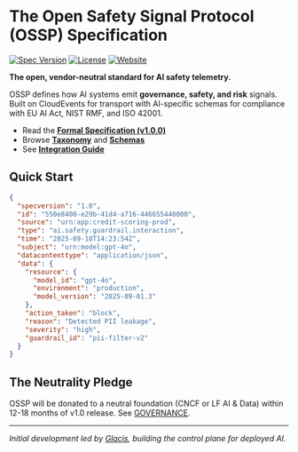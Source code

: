 # The Open Safety Signal Protocol (OSSP) Specification

[![Spec Version](https://img.shields.io/badge/OSSP-v1.0.0-blue)](./SPECIFICATION_V1.md)
[![License](https://img.shields.io/badge/License-Apache%202.0-lightgrey.svg)](./LICENSE)
[![Website](https://img.shields.io/badge/website-glacis.io-brightgreen.svg)](https://glacis.io)

**The open, vendor-neutral standard for AI safety telemetry.**

OSSP defines how AI systems emit **governance, safety, and risk** signals. Built on CloudEvents for transport with AI-specific schemas for compliance with EU AI Act, NIST RMF, and ISO 42001.

- Read the **[Formal Specification (v1.0.0)](./SPECIFICATION_V1.md)**
- Browse **[Taxonomy](./taxonomy/README.md)** and **[Schemas](./schema/v1.0.0)**
- See **[Integration Guide](./INTEGRATION.md)**

## Quick Start

```json
{
  "specversion": "1.0",
  "id": "550e8400-e29b-41d4-a716-446655440000",
  "source": "urn:app:credit-scoring-prod",
  "type": "ai.safety.guardrail.interaction",
  "time": "2025-09-18T14:23:54Z",
  "subject": "urn:model:gpt-4o",
  "datacontenttype": "application/json",
  "data": {
    "resource": {
      "model_id": "gpt-4o",
      "environment": "production",
      "model_version": "2025-09-01.3"
    },
    "action_taken": "block",
    "reason": "Detected PII leakage",
    "severity": "high",
    "guardrail_id": "pii-filter-v2"
  }
}
```

## The Neutrality Pledge

OSSP will be donated to a neutral foundation (CNCF or LF AI & Data) within 12-18 months of v1.0 release. See [GOVERNANCE](../community/GOVERNANCE.md).

---
*Initial development led by [Glacis](https://glacis.io), building the control plane for deployed AI.*
